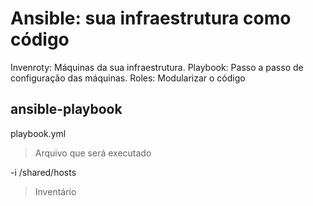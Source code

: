 # Ansible: sua infraestrutura como código

Invenroty: Máquinas da sua infraestrutura.
Playbook: Passo a passo de configuração das máquinas.
Roles: Modularizar o código

## ansible-playbook

playbook.yml
> Arquivo que será executado

-i /shared/hosts
> Inventário